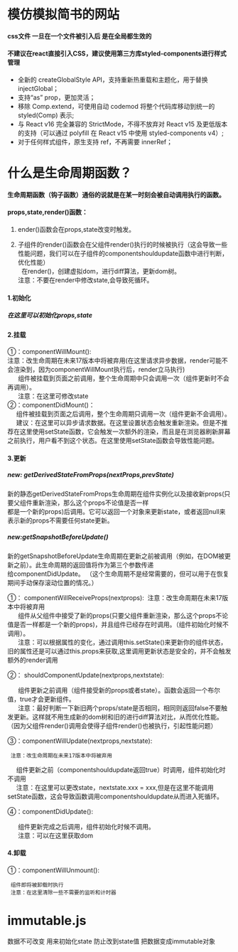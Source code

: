 # 模仿模拟简书的网站
#### css文件 一旦在一个文件被引入后 是在全局都生效的
#### 不建议在react直接引入CSS，建议使用第三方库styled-components进行样式管理

*  全新的 createGlobalStyle API，支持重新热重载和主题化，用于替换 injectGlobal；  
*  支持“as” prop，更加灵活；  
*  移除 Comp.extend，可使用自动 codemod 将整个代码库移动到统一的 styled(Comp) 表示;
*  与 React v16 完全兼容的 StrictMode，不得不放弃对 React v15 及更低版本的支持（可以通过 polyfill 在 React v15 中使用 styled-components v4）;  
*  对于任何样式组件，原生支持 ref，不再需要 innerRef；

# 什么是生命周期函数？

#### 生命周期函数（钩子函数）通俗的说就是在某一时刻会被自动调用执行的函数。  
#### props,state,render()函数： 

 1. ender()函数会在props,state改变时触发。

 2. 子组件的render()函数会在父组件render()执行的时候被执行（这会导致一些性能问题，我们可以在子组件的componentshouldupdate函数中进行判断，优化性能）  
    在render()，创建虚拟dom，进行diff算法，更新dom树。  
    注意：不要在render中修改state,会导致死循环。  
####  1.初始化  
##### 在这里可以初始化props,state

####  2.挂载
 ①：componentWillMount():    
      注意：改生命周期在未来17版本中将被弃用(在这里请求异步数据，render可能不会渲染到，因为componentWillMount执行后，render立马执行)  
      组件被挂载到页面之前调用，整个生命周期中只会调用一次（组件更新时不会再调用）。  
      注意：在这里可修改state  
 ②：componentDidMount()：  
     组件被挂载到页面之后调用，整个生命周期只调用一次（组件更新不会调用）。  
     建议：在这里可以异步请求数据。在这里设置状态会触发重新渲染。但是不推荐在这里使用setState函数，它会触发一次额外的渲染，而且是在浏览器刷新屏幕之前执行，用户看不到这个状态。在这里使用setState函数会导致性能问题。  

#### 3.更新
 ##### new: getDerivedStateFromProps(nextProps,prevState)   

 新的静态getDerivedStateFromProps生命周期在组件实例化以及接收新props(只要父组件重新渲染，那么这个props不论值是否一样  
 都是一个新的props)后调用。它可以返回一个对象来更新state，或者返回null来表示新的props不需要任何state更新。

 ##### new:getSnapshotBeforeUpdate()  

 新的getSnapshotBeforeUpdate生命周期在更新之前被调用（例如，在DOM被更新之前）。此生命周期的返回值将作为第三个参数传递  
 给componentDidUpdate。 （这个生命周期不是经常需要的，但可以用于在恢复期间手动保存滚动位置的情况。）

①： componentWillReceiveProps(nextprops):  
      注意：改生命周期在未来17版本中将被弃用   
      组件从父组件中接受了新的props(只要父组件重新渲染，那么这个props不论值是否一样都是一个新的props)，并且组件已经存在时调用。（组件初始化时候不调用）。  
      注意：可以根据属性的变化，通过调用this.setState()来更新你的组件状态，旧的属性还是可以通过this.props来获取,这里调用更新状态是安全的，并不会触发额外的render调用  

②： shouldComponentUpdate(nextprops,nextstate):  

      组件更新之前调用（组件接受新的props或者state）。函数会返回一个布尔值，true才会更新组件。  
      注意：最好判断一下新旧两个props/state是否相同，相同则返回false不要触发更新。这样就不用生成新的dom树和旧的进行diff算法对比，从而优化性能。（因为父组件render()调用会使得子组件render()也被执行，引起性能问题）  

③：componentWillUpdate(nextprops,nextstate):    

     注意：改生命周期在未来17版本中将被弃用  
     组件更新之前（componentshouldupdate返回true）时调用，组件初始化时不调用  
     注意：在这里可以更改state，nextstate.xxx = xxx,但是在这里不能调用setState函数，这会导致函数调用componentshouldupdate从而进入死循环。  

④：componentDidUpdate():  

      组件更新完成之后调用，组件初始化时候不调用。  
      注意：可以在这里获取dom  


#### 4.卸载

①：componentWillUnmount():  

     组件即将被卸载时执行
     注意：在这里清除一些不需要的监听和计时器




# immutable.js

  数据不可改变 用来初始化state 防止改到state值
  把数据变成immutable对象
